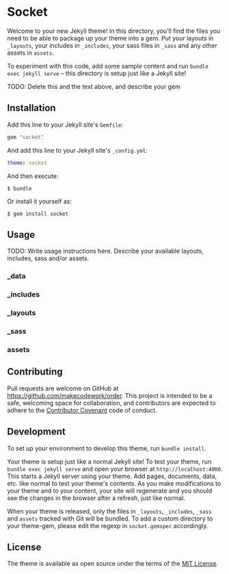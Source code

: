 # Socket

Welcome to your new Jekyll theme! In this directory, you'll find the files you need to be able to package up your theme into a gem. Put your layouts in `_layouts`, your includes in `_includes`, your sass files in `_sass` and any other assets in `assets`.

To experiment with this code, add some sample content and run `bundle exec jekyll serve` – this directory is setup just like a Jekyll site!

TODO: Delete this and the text above, and describe your gem


## Installation

Add this line to your Jekyll site's `Gemfile`:

```ruby
gem "socket"
```

And add this line to your Jekyll site's `_config.yml`:

```yaml
theme: socket
```

And then execute:

    $ bundle

Or install it yourself as:

    $ gem install socket

## Usage

TODO: Write usage instructions here. Describe your available layouts, includes, sass and/or assets.

### _data

### _includes

### _layouts

### _sass

### assets


## Contributing

Pull requests are welcome on GitHub at https://github.com/makecodework/order. This project is intended to be a safe, welcoming space for collaboration, and contributors are expected to adhere to the [Contributor Covenant](http://contributor-covenant.org) code of conduct.

## Development

To set up your environment to develop this theme, run `bundle install`.

Your theme is setup just like a normal Jekyll site! To test your theme, run `bundle exec jekyll serve` and open your browser at `http://localhost:4000`. This starts a Jekyll server using your theme. Add pages, documents, data, etc. like normal to test your theme's contents. As you make modifications to your theme and to your content, your site will regenerate and you should see the changes in the browser after a refresh, just like normal.

When your theme is released, only the files in `_layouts`, `_includes`, `_sass` and `assets` tracked with Git will be bundled.
To add a custom directory to your theme-gem, please edit the regexp in `socket.gemspec` accordingly.

## License

The theme is available as open source under the terms of the [MIT License](https://opensource.org/licenses/MIT).
